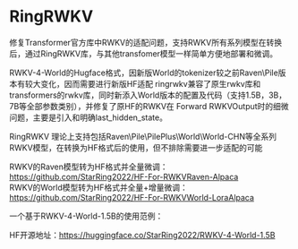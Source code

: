 # RingRWKV
修复Transformer官方库中RWKV的适配问题，支持RWKV所有系列模型在转换后，通过RingRWKV库，与其他transfomer模型一样简单方便地部署和微调。<br>


RWKV-4-World的Hugface格式，因新版World的tokenizer较之前Raven\Pile版本有较大变化，因而需要进行新版HF适配 ringrwkv兼容了原生rwkv库和transformers的rwkv库，同时新添入World版本的配置及代码（支持1.5B，3B，7B等全部参数类别），并修复了原HF的RWKV在 Forward RWKVOutput时的细微问题，主要是引入和明确last_hidden_state。<br>


RingRWKV 理论上支持包括Raven\Pile\PilePlus\World\World-CHN等全系列RWKV模型，在转换为HF格式后的使用，但不排除需要进一步适配的可能<br>

RWKV的Raven模型转为HF格式并全量微调：https://github.com/StarRing2022/HF-For-RWKVRaven-Alpaca<br>
RWKV的World模型转为HF格式并全量+增量微调：https://github.com/StarRing2022/HF-For-RWKVWorld-LoraAlpaca<br>

一个基于RWKV-4-World-1.5B的使用范例：<br>

HF开源地址：https://huggingface.co/StarRing2022/RWKV-4-World-1.5B
